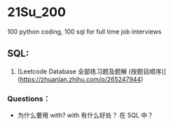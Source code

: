 # 21Su_200

100 python coding, 100 sql for full time job interviews

## SQL:

1. [Leetcode Database 全部练习题及题解 (按题目顺序)] (https://zhuanlan.zhihu.com/p/265247944)

### Questions：

- 为什么要用 with? with 有什么好处？ 在 SQL 中？
